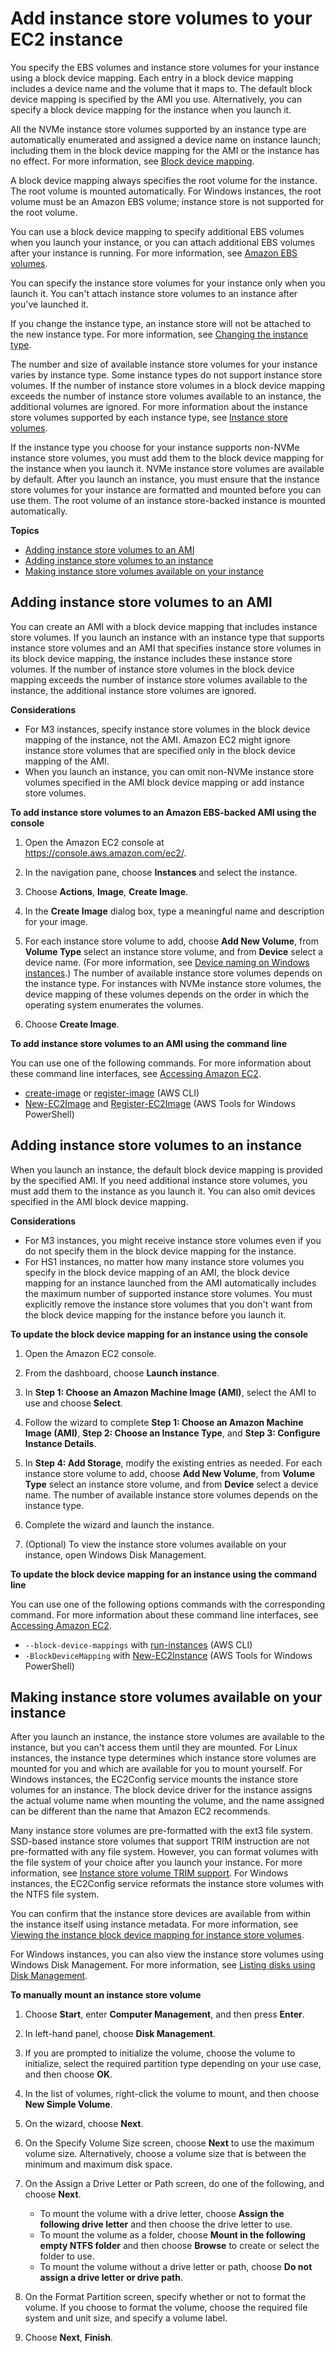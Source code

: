 # Add instance store volumes to your EC2 instance<a name="add-instance-store-volumes"></a>

You specify the EBS volumes and instance store volumes for your instance using a block device mapping\. Each entry in a block device mapping includes a device name and the volume that it maps to\. The default block device mapping is specified by the AMI you use\. Alternatively, you can specify a block device mapping for the instance when you launch it\.

All the NVMe instance store volumes supported by an instance type are automatically enumerated and assigned a device name on instance launch; including them in the block device mapping for the AMI or the instance has no effect\. For more information, see [Block device mapping](block-device-mapping-concepts.md)\.

A block device mapping always specifies the root volume for the instance\. The root volume is mounted automatically\. For Windows instances, the root volume must be an Amazon EBS volume; instance store is not supported for the root volume\.

You can use a block device mapping to specify additional EBS volumes when you launch your instance, or you can attach additional EBS volumes after your instance is running\. For more information, see [Amazon EBS volumes](ebs-volumes.md)\.

You can specify the instance store volumes for your instance only when you launch it\. You can't attach instance store volumes to an instance after you've launched it\.

If you change the instance type, an instance store will not be attached to the new instance type\. For more information, see [Changing the instance type](ec2-instance-resize.md)\.

The number and size of available instance store volumes for your instance varies by instance type\. Some instance types do not support instance store volumes\. If the number of instance store volumes in a block device mapping exceeds the number of instance store volumes available to an instance, the additional volumes are ignored\. For more information about the instance store volumes supported by each instance type, see [Instance store volumes](InstanceStorage.md#instance-store-volumes)\.

If the instance type you choose for your instance supports non\-NVMe instance store volumes, you must add them to the block device mapping for the instance when you launch it\. NVMe instance store volumes are available by default\. After you launch an instance, you must ensure that the instance store volumes for your instance are formatted and mounted before you can use them\. The root volume of an instance store\-backed instance is mounted automatically\.

**Topics**
+ [Adding instance store volumes to an AMI](#adding-instance-storage-ami)
+ [Adding instance store volumes to an instance](#adding-instance-storage-instance)
+ [Making instance store volumes available on your instance](#making-instance-stores-available-on-your-instances)

## Adding instance store volumes to an AMI<a name="adding-instance-storage-ami"></a>

You can create an AMI with a block device mapping that includes instance store volumes\. If you launch an instance with an instance type that supports instance store volumes and an AMI that specifies instance store volumes in its block device mapping, the instance includes these instance store volumes\. If the number of instance store volumes in the block device mapping exceeds the number of instance store volumes available to the instance, the additional instance store volumes are ignored\.

**Considerations**
+ For M3 instances, specify instance store volumes in the block device mapping of the instance, not the AMI\. Amazon EC2 might ignore instance store volumes that are specified only in the block device mapping of the AMI\.
+ When you launch an instance, you can omit non\-NVMe instance store volumes specified in the AMI block device mapping or add instance store volumes\.

**To add instance store volumes to an Amazon EBS\-backed AMI using the console**

1. Open the Amazon EC2 console at [https://console\.aws\.amazon\.com/ec2/](https://console.aws.amazon.com/ec2/)\.

1. In the navigation pane, choose **Instances** and select the instance\.

1. Choose **Actions**, **Image**, **Create Image**\.

1. In the **Create Image** dialog box, type a meaningful name and description for your image\.

1. For each instance store volume to add, choose **Add New Volume**, from **Volume Type** select an instance store volume, and from **Device** select a device name\. \(For more information, see [Device naming on Windows instances](device_naming.md)\.\) The number of available instance store volumes depends on the instance type\. For instances with NVMe instance store volumes, the device mapping of these volumes depends on the order in which the operating system enumerates the volumes\.

1. Choose **Create Image**\.

**To add instance store volumes to an AMI using the command line**

You can use one of the following commands\. For more information about these command line interfaces, see [Accessing Amazon EC2](concepts.md#access-ec2)\.
+ [create\-image](https://docs.aws.amazon.com/cli/latest/reference/ec2/create-image.html) or [register\-image](https://docs.aws.amazon.com/cli/latest/reference/ec2/register-image.html) \(AWS CLI\)
+ [New\-EC2Image](https://docs.aws.amazon.com/powershell/latest/reference/items/New-EC2Image.html) and [Register\-EC2Image](https://docs.aws.amazon.com/powershell/latest/reference/items/Register-EC2Image.html) \(AWS Tools for Windows PowerShell\)

## Adding instance store volumes to an instance<a name="adding-instance-storage-instance"></a>

When you launch an instance, the default block device mapping is provided by the specified AMI\. If you need additional instance store volumes, you must add them to the instance as you launch it\. You can also omit devices specified in the AMI block device mapping\.

**Considerations**
+ For M3 instances, you might receive instance store volumes even if you do not specify them in the block device mapping for the instance\.
+ For HS1 instances, no matter how many instance store volumes you specify in the block device mapping of an AMI, the block device mapping for an instance launched from the AMI automatically includes the maximum number of supported instance store volumes\. You must explicitly remove the instance store volumes that you don't want from the block device mapping for the instance before you launch it\.

**To update the block device mapping for an instance using the console**

1. Open the Amazon EC2 console\.

1. From the dashboard, choose **Launch instance**\.

1. In **Step 1: Choose an Amazon Machine Image \(AMI\)**, select the AMI to use and choose **Select**\.

1. Follow the wizard to complete **Step 1: Choose an Amazon Machine Image \(AMI\)**, **Step 2: Choose an Instance Type**, and **Step 3: Configure Instance Details**\.

1. In **Step 4: Add Storage**, modify the existing entries as needed\. For each instance store volume to add, choose **Add New Volume**, from **Volume Type** select an instance store volume, and from **Device** select a device name\. The number of available instance store volumes depends on the instance type\.

1. Complete the wizard and launch the instance\.

1. \(Optional\) To view the instance store volumes available on your instance, open Windows Disk Management\.

**To update the block device mapping for an instance using the command line**

You can use one of the following options commands with the corresponding command\. For more information about these command line interfaces, see [Accessing Amazon EC2](concepts.md#access-ec2)\.
+ `--block-device-mappings` with [run\-instances](https://docs.aws.amazon.com/cli/latest/reference/ec2/run-instances.html) \(AWS CLI\)
+ `-BlockDeviceMapping` with [New\-EC2Instance](https://docs.aws.amazon.com/powershell/latest/reference/items/New-EC2Instance.html) \(AWS Tools for Windows PowerShell\)

## Making instance store volumes available on your instance<a name="making-instance-stores-available-on-your-instances"></a>

After you launch an instance, the instance store volumes are available to the instance, but you can't access them until they are mounted\. For Linux instances, the instance type determines which instance store volumes are mounted for you and which are available for you to mount yourself\. For Windows instances, the EC2Config service mounts the instance store volumes for an instance\. The block device driver for the instance assigns the actual volume name when mounting the volume, and the name assigned can be different than the name that Amazon EC2 recommends\.

Many instance store volumes are pre\-formatted with the ext3 file system\. SSD\-based instance store volumes that support TRIM instruction are not pre\-formatted with any file system\. However, you can format volumes with the file system of your choice after you launch your instance\. For more information, see [Instance store volume TRIM support](ssd-instance-store.md#InstanceStoreTrimSupport)\. For Windows instances, the EC2Config service reformats the instance store volumes with the NTFS file system\.

You can confirm that the instance store devices are available from within the instance itself using instance metadata\. For more information, see [Viewing the instance block device mapping for instance store volumes](block-device-mapping-concepts.md#bdm-instance-metadata)\.

For Windows instances, you can also view the instance store volumes using Windows Disk Management\. For more information, see [Listing disks using Disk Management](ec2-windows-volumes.md#windows-disks)\.

**To manually mount an instance store volume**

1. Choose **Start**, enter **Computer Management**, and then press **Enter**\.

1. In left\-hand panel, choose **Disk Management**\.

1. If you are prompted to initialize the volume, choose the volume to initialize, select the required partition type depending on your use case, and then choose **OK**\.

1. In the list of volumes, right\-click the volume to mount, and then choose **New Simple Volume**\.

1. On the wizard, choose **Next**\.

1. On the Specify Volume Size screen, choose **Next** to use the maximum volume size\. Alternatively, choose a volume size that is between the minimum and maximum disk space\.

1. On the Assign a Drive Letter or Path screen, do one of the following, and choose **Next**\.
   + To mount the volume with a drive letter, choose **Assign the following drive letter** and then choose the drive letter to use\.
   + To mount the volume as a folder, choose **Mount in the following empty NTFS folder** and then choose **Browse** to create or select the folder to use\.
   + To mount the volume without a drive letter or path, choose **Do not assign a drive letter or drive path**\.

1. On the Format Partition screen, specify whether or not to format the volume\. If you choose to format the volume, choose the required file system and unit size, and specify a volume label\.

1. Choose **Next**, **Finish**\.